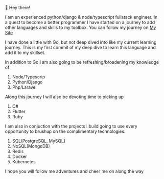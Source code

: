 👋 Hey there!

I am an experienced python/django & node/typescript fullstack engineer. In a quest to become a better programmer I have started on a journey to add other languages and skills to my toolbox. You can follow my journey on [My Site](https://richkevan.com)

I have done a little with Go, but not deep dived into like my current learning journey. This is my first commit of my deep dive to learn this language and add it to my skillset.

In addition to Go I am also going to be refreshing/broadening my knowledge of
1. Node/Typescrip
2. Python/Django
3. Php/Laravel 

Along this journey I will also be devoting time to picking up
1. C#
2. Flutter
3. Ruby

I am also in conjuction with the projects I build going to use every opportunity to brushup on the complimentary technologies.
1. SQL(PostgreSQL, MySQL)
2. NoSQL(MongoDB)
3. Redis
4. Docker
5. Kubernetes

I hope you will follow me adventures and cheer me on along the way
